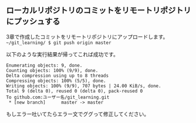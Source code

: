 
## ローカルリポジトリのコミットをリモートリポジトリにプッシュする
3章で作成したコミットをリモートリポジトリにアップロードします。  
`~/git_learning/ $ git push origin master`  

以下のような実行結果が帰ってこれば成功です。  
```~/git_learning/ $ git push origin master
Enumerating objects: 9, done.
Counting objects: 100% (9/9), done.
Delta compression using up to 8 threads
Compressing objects: 100% (5/5), done.
Writing objects: 100% (9/9), 707 bytes | 24.00 KiB/s, done.
Total 9 (delta 0), reused 0 (delta 0), pack-reused 0
To github.com:ユーザー名/git_learning.git
 * [new branch]      master -> master
```  

もしエラー吐いてたらエラー文でググって修正してください。  

